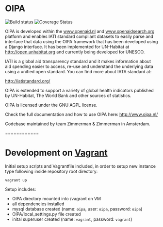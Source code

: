 OIPA
============

![Build status](https://travis-ci.org/openaid-IATI/OIPA.svg?branch=master)
![Coverage Status](https://img.shields.io/coveralls/openaid-IATI/OIPA.svg)

OIPA is developed within the www.openaid.nl and www.openaidsearch.org platform and enables IATI standard compliant datasets to easily parse and interface that data using the OIPA framework that has been developed using a Django interface. It has been implemented for UN-Habitat at http://open.unhabitat.org and currently being developed for UNESCO.

IATI is a global aid transparency standard and it makes information about aid spending easier to access, re-use and understand the underlying data using a unified open standard. You can find more about IATA standard at:

http://iatistandard.org/

OIPA is extended to support a variety of global health indicators published by UN-Habitat, The World Bank and other sources of statistics.

OIPA is licensed under the GNU AGPL license.

Check the full documentation and how to use OIPA here: http://www.oipa.nl/

Codebase maintained by team Zimmerman & Zimmerman in Amsterdam.

============

Development on [Vagrant](https://www.vagrantup.com/)
========

Initial setup scripts and Vagrantfile included,
in order to setup new instance type following inside repository root directory:

```#!bash
vagrant up
```

Setup includes:
 - OIPA directory mounted into /vagrant on VM
 - all dependencies installed
 - mysql database created (name: `oipa`, user: `oipa`, password: `oipa`)
 - OIPA/local_settings.py file created
 - inital superuser created (name: `vagrant`, password: `vagrant`)
